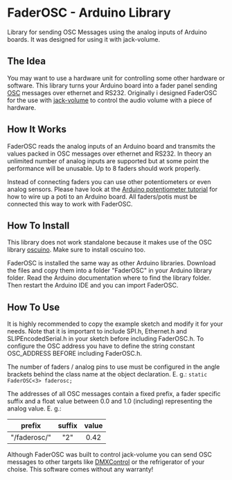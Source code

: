 FaderOSC - Arduino Library
==========================

Library for sending OSC Messages using the analog inputs of Arduino boards.
It was designed for using it with jack-volume.

The Idea
--------

You may want to use a hardware unit for controlling some other hardware or software.
This library turns your Arduino board into a fader panel sending
[OSC](http://en.wikipedia.org/wiki/Open_Sound_Control "Wikipedia - OSC") messages
over ethernet and RS232. Originally i designed FaderOSC for the use with [jack-volume](https://github.com/voidseg/jack-volume "github.com - jack-volume")
to control the audio volume with a piece of hardware.

How It Works
------------

FaderOSC reads the analog inputs of an Arduino board and transmits the values packed
in OSC messages over ethernet and RS232. In theory an unlimited number of analog
inputs are supported but at some point the performance will be unusable. Up to 8 faders
should work properly.

Instead of connecting faders you can use other potentiometers or even analog sensors.
Please have look at the [Arduino potentiometer tutorial](http://www.arduino.cc/en/Tutorial/Potentiometer "Arduino - Potentiometer") for how to wire up a poti to an Arduino board.
All faders/potis must be connected this way to work with FaderOSC.

How To Install
--------------

This library does not work standalone because it makes use of the OSC library [oscuino](http://cnmat.berkeley.edu/oscuino). Make sure to install oscuino too.

FaderOSC is installed the same way as other Arduino libraries. Download the files
and copy them into a folder "FaderOSC" in your Arduino library folder. Read the Arduino
documentation where to find the library folder. Then restart the Arduino IDE and you can
import FaderOSC.

How To Use
----------

It is highly recommended to copy the example sketch and modify it for your needs. Note that
it is important to include SPI.h, Ethernet.h and SLIPEncodedSerial.h in your sketch before
including FaderOSC.h. To configure the OSC address you have to define the string constant
OSC_ADDRESS BEFORE including FaderOSC.h.

The number of faders / analog pins to use must be configured in the angle brackets behind
the class name at the object declaration. E. g.:
<code>static FaderOSC\<3\> faderosc;</code>

The addresses of all OSC messages contain a fixed prefix, a fader specific suffix and a float
value between 0.0 and 1.0 (including) representing the analog value. E. g.:

|    prefix    | suffix | value |
|:------------:|:------:|:-----:|
| "/faderosc/" |   "2"  | 0.42  |

Although FaderOSC was built to control jack-volume you can send OSC messages to other targets
like [DMXControl](http://www.dmxcontrol.de/) or the refrigerator of your choise. This software comes without any warranty!
